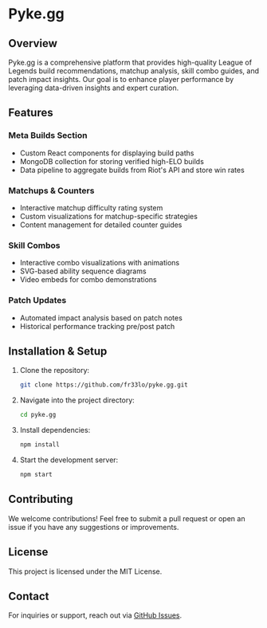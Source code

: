 # Pyke.gg

## Overview
Pyke.gg is a comprehensive platform that provides high-quality League of Legends build recommendations, matchup analysis, skill combo guides, and patch impact insights. Our goal is to enhance player performance by leveraging data-driven insights and expert curation.

## Features

### Meta Builds Section
- Custom React components for displaying build paths
- MongoDB collection for storing verified high-ELO builds
- Data pipeline to aggregate builds from Riot's API and store win rates

### Matchups & Counters
- Interactive matchup difficulty rating system
- Custom visualizations for matchup-specific strategies
- Content management for detailed counter guides

### Skill Combos
- Interactive combo visualizations with animations
- SVG-based ability sequence diagrams
- Video embeds for combo demonstrations

### Patch Updates
- Automated impact analysis based on patch notes
- Historical performance tracking pre/post patch

## Installation & Setup
1. Clone the repository:
   ```sh
   git clone https://github.com/fr33lo/pyke.gg.git
   ```
2. Navigate into the project directory:
   ```sh
   cd pyke.gg
   ```
3. Install dependencies:
   ```sh
   npm install
   ```
4. Start the development server:
   ```sh
   npm start
   ```

## Contributing
We welcome contributions! Feel free to submit a pull request or open an issue if you have any suggestions or improvements.

## License
This project is licensed under the MIT License.

## Contact
For inquiries or support, reach out via [GitHub Issues](https://github.com/fr33lo/pyke.gg/issues).

